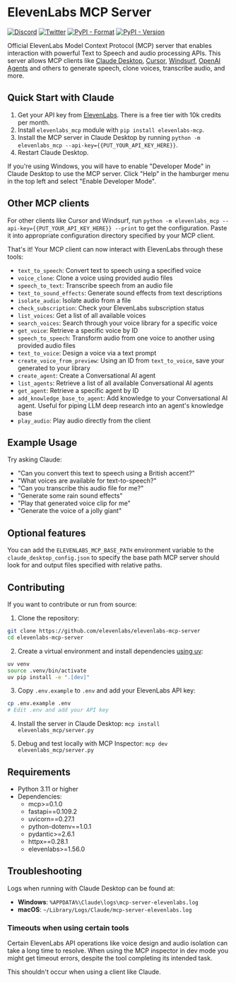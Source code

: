 # ElevenLabs MCP Server

[![Discord](https://badgen.net/badge/black/ElevenLabs/icon?icon=discord&label)](https://discord.gg/elevenlabs)
[![Twitter](https://badgen.net/badge/black/elevenlabsio/icon?icon=twitter&label)](https://x.com/ElevenLabsDevs)
[![PyPI - Format](https://img.shields.io/pypi/format/elevenlabs-mcp)](http://pypi.org/project/elevenlabs-mcp) [![PyPI - Version](https://img.shields.io/pypi/v/elevenlabs-mcp)](https://pypi.org/project/elevenlabs-mcp)

Official ElevenLabs Model Context Protocol (MCP) server that enables interaction with powerful Text to Speech and audio processing APIs. This server allows MCP clients like [Claude Desktop](https://www.anthropic.com/claude), [Cursor](https://www.cursor.so), [Windsurf](https://codeium.com/windsurf), [OpenAI Agents](https://github.com/openai/openai-agents-python) and others to generate speech, clone voices, transcribe audio, and more.

## Quick Start with Claude

1. Get your API key from [ElevenLabs](https://elevenlabs.io/). There is a free tier with 10k credits per month.
2. Install `elevenlabs_mcp` module with `pip install elevenlabs-mcp`.
3. Install the MCP server in Claude Desktop by running `python -m elevenlabs_mcp --api-key={{PUT_YOUR_API_KEY_HERE}}`.
4. Restart Claude Desktop.

If you're using Windows, you will have to enable "Developer Mode" in Claude Desktop to use the MCP server. Click "Help" in the hamburger menu in the top left and select "Enable Developer Mode".

## Other MCP clients

For other clients like Cursor and Windsurf, run `python -m elevenlabs_mcp --api-key={{PUT_YOUR_API_KEY_HERE}} --print` to get the configuration. Paste it into appropriate configuration directory specified by your MCP client.

That's it! Your MCP client can now interact with ElevenLabs through these tools:

- `text_to_speech`: Convert text to speech using a specified voice
- `voice_clone`: Clone a voice using provided audio files
- `speech_to_text`: Transcribe speech from an audio file
- `text_to_sound_effects`: Generate sound effects from text descriptions
- `isolate_audio`: Isolate audio from a file
- `check_subscription`: Check your ElevenLabs subscription status
- `list_voices`: Get a list of all available voices
- `search_voices`: Search through your voice library for a specific voice
- `get_voice`: Retrieve a specific voice by ID
- `speech_to_speech`: Transform audio from one voice to another using provided audio files
- `text_to_voice`: Design a voice via a text prompt
- `create_voice_from_preview`: Using an ID from `text_to_voice`, save your generated to your library
- `create_agent`: Create a Conversational AI agent
- `list_agents`: Retrieve a list of all available Conversational AI agents
- `get_agent`: Retrieve a specific agent by ID
- `add_knowledge_base_to_agent`: Add knowledge to your Conversational AI agent. Useful for piping LLM deep research into an agent's knowledge base
- `play_audio`: Play audio directly from the client

## Example Usage

Try asking Claude:

- "Can you convert this text to speech using a British accent?"
- "What voices are available for text-to-speech?"
- "Can you transcribe this audio file for me?"
- "Generate some rain sound effects"
- "Play that generated voice clip for me"
- "Generate the voice of a jolly giant"

## Optional features

You can add the `ELEVENLABS_MCP_BASE_PATH` environment variable to the `claude_desktop_config.json` to specify the base path MCP server should look for and output files specified with relative paths.

## Contributing

If you want to contribute or run from source:

1. Clone the repository:

```bash
git clone https://github.com/elevenlabs/elevenlabs-mcp-server
cd elevenlabs-mcp-server
```

2. Create a virtual environment and install dependencies [using uv](https://github.com/astral-sh/uv):

```bash
uv venv
source .venv/bin/activate
uv pip install -e ".[dev]"
```

3. Copy `.env.example` to `.env` and add your ElevenLabs API key:

```bash
cp .env.example .env
# Edit .env and add your API key
```

4. Install the server in Claude Desktop: `mcp install elevenlabs_mcp/server.py`

5. Debug and test locally with MCP Inspector: `mcp dev elevenlabs_mcp/server.py`

## Requirements

- Python 3.11 or higher
- Dependencies:
  - mcp>=0.1.0
  - fastapi==0.109.2
  - uvicorn==0.27.1
  - python-dotenv==1.0.1
  - pydantic>=2.6.1
  - httpx==0.28.1
  - elevenlabs>=1.56.0

## Troubleshooting

Logs when running with Claude Desktop can be found at:

- **Windows**: `%APPDATA%\Claude\logs\mcp-server-elevenlabs.log`
- **macOS**: `~/Library/Logs/Claude/mcp-server-elevenlabs.log`

### Timeouts when using certain tools

Certain ElevenLabs API operations like voice design and audio isolation can take a long time to resolve. When using the MCP inspector in dev mode you might get timeout errors, despite the tool completing its intended task.

This shouldn't occur when using a client like Claude.
